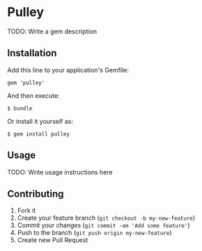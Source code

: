 # Pulley

TODO: Write a gem description

## Installation

Add this line to your application's Gemfile:

    gem 'pulley'

And then execute:

    $ bundle

Or install it yourself as:

    $ gem install pulley

## Usage

TODO: Write usage instructions here

## Contributing

1. Fork it
2. Create your feature branch (`git checkout -b my-new-feature`)
3. Commit your changes (`git commit -am 'Add some feature'`)
4. Push to the branch (`git push origin my-new-feature`)
5. Create new Pull Request
